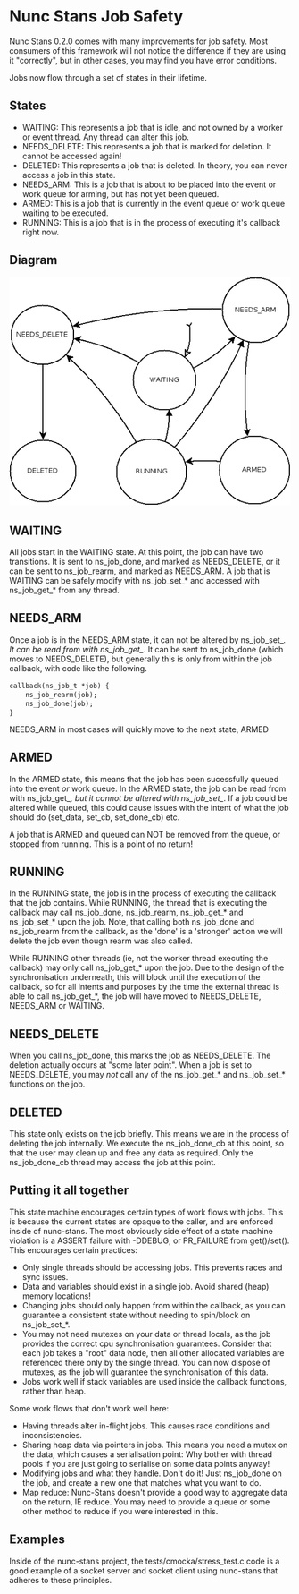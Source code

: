 Nunc Stans Job Safety
=====================

Nunc Stans 0.2.0 comes with many improvements for job safety. Most consumers of
this framework will not notice the difference if they are using it "correctly",
but in other cases, you may find you have error conditions.

Jobs now flow through a set of states in their lifetime.

States
------

* WAITING: This represents a job that is idle, and not owned by a worker or event thread. Any thread can alter this job.
* NEEDS_DELETE: This represents a job that is marked for deletion. It cannot be accessed again!
* DELETED: This represents a job that is deleted. In theory, you can never access a job in this state.
* NEEDS_ARM: This is a job that is about to be placed into the event or work queue for arming, but has not yet been queued.
* ARMED: This is a job that is currently in the event queue or work queue waiting to be executed.
* RUNNING: This is a job that is in the process of executing it's callback right now.

Diagram
-------

![Nunc Stans Job States](nunc-stans-job-states.png "Nunc Stans Job States")

WAITING
-------

All jobs start in the WAITING state. At this point, the job can have two transitions. It is sent to ns_job_done, and marked as NEEDS_DELETE, or it can be sent to ns_job_rearm, and marked as NEEDS_ARM. A job that is WAITING can be safely modify with ns_job_set_* and accessed with ns_job_get_* from any thread.

NEEDS_ARM
---------

Once a job is in the NEEDS_ARM state, it can not be altered by ns_job_set_*. It can be read from with ns_job_get_*. It can be sent to ns_job_done (which moves to NEEDS_DELETE), but generally this is only from within the job callback, with code like the following.

    callback(ns_job_t *job) {
        ns_job_rearm(job);
        ns_job_done(job);
    }


NEEDS_ARM in most cases will quickly move to the next state, ARMED

ARMED
-----

In the ARMED state, this means that the job has been sucessfully queued into the event *or* work queue. In the ARMED state, the job can be read from with ns_job_get_*, but it cannot be altered with ns_job_set_*. If a job could be altered while queued, this could cause issues with the intent of what the job should do (set_data, set_cb, set_done_cb) etc.

A job that is ARMED and queued can NOT be removed from the queue, or stopped from running. This is a point of no return!

RUNNING
-------

In the RUNNING state, the job is in the process of executing the callback that the job contains. While RUNNING, the thread that is executing the callback may call ns_job_done, ns_job_rearm, ns_job_get_* and ns_job_set_* upon the job. Note, that calling both ns_job_done and ns_job_rearm from the callback, as the 'done' is a 'stronger' action we will delete the job even though rearm was also called.

While RUNNING other threads (ie, not the worker thread executing the callback) may only call ns_job_get_* upon the job. Due to the design of the synchronisation underneath, this will block until the execution of the callback, so for all intents and purposes by the time the external thread is able to call ns_job_get_*, the job will have moved to NEEDS_DELETE, NEEDS_ARM or WAITING.

NEEDS_DELETE
------------

When you call ns_job_done, this marks the job as NEEDS_DELETE. The deletion actually occurs at "some later point". When a job is set to NEEDS_DELETE, you may *not* call any of the ns_job_get_* and ns_job_set_* functions on the job.

DELETED
-------

This state only exists on the job briefly. This means we are in the process of deleting the job internally. We execute the ns_job_done_cb at this point, so that the user may clean up and free any data as required. Only the ns_job_done_cb thread may access the job at this point.


Putting it all together
-----------------------

This state machine encourages certain types of work flows with jobs. This is because the current states are opaque to the caller, and are enforced inside of nunc-stans. The most obviously side effect of a state machine violation is a ASSERT failure with -DDEBUG, or PR_FAILURE from get()/set(). This encourages certain practices:

* Only single threads should be accessing jobs. This prevents races and sync issues.
* Data and variables should exist in a single job. Avoid shared (heap) memory locations!
* Changing jobs should only happen from within the callback, as you can guarantee a consistent state without needing to spin/block on ns_job_set_*.
* You may not need mutexes on your data or thread locals, as the job provides the correct cpu synchronisation guarantees. Consider that each job takes a "root" data node, then all other allocated variables are referenced there only by the single thread. You can now dispose of mutexes, as the job will guarantee the synchronisation of this data.
* Jobs work well if stack variables are used inside the callback functions, rather than heap.

Some work flows that don't work well here:

* Having threads alter in-flight jobs. This causes race conditions and inconsistencies.
* Sharing heap data via pointers in jobs. This means you need a mutex on the data, which causes a serialisation point: Why bother with thread pools if you are just going to serialise on some data points anyway!
* Modifying jobs and what they handle. Don't do it! Just ns_job_done on the job, and create a new one that matches what you want to do.
* Map reduce: Nunc-Stans doesn't provide a good way to aggregate data on the return, IE reduce. You may need to provide a queue or some other method to reduce if you were interested in this.

Examples
--------

Inside of the nunc-stans project, the tests/cmocka/stress_test.c code is a good example of a socket server and socket client using nunc-stans that adheres to these principles.

